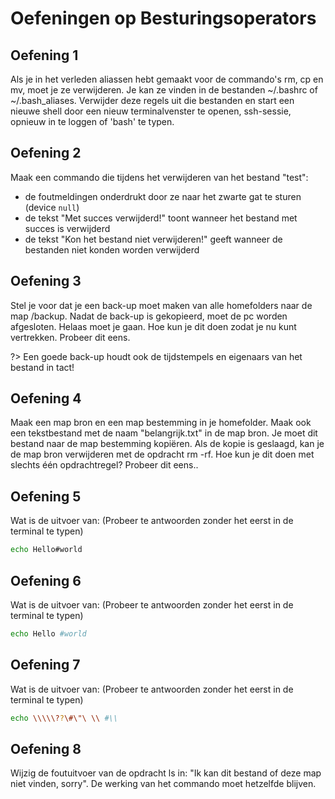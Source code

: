 # Oefeningen op Besturingsoperators

## Oefening 1 
Als je in het verleden aliassen hebt gemaakt voor de commando's rm, cp en mv, moet je ze verwijderen. Je kan ze vinden in de bestanden ~/.bashrc of ~/.bash_aliases. Verwijder deze regels uit die bestanden en start een nieuwe shell door een nieuw terminalvenster te openen, ssh-sessie, opnieuw in te loggen of 'bash' te typen. 

## Oefening 2 
Maak een commando die tijdens het verwijderen van het bestand "test": 
- de foutmeldingen onderdrukt door ze naar het zwarte gat te sturen (device `null`) 
- de tekst "Met succes verwijderd!" toont wanneer het bestand met succes is verwijderd 
- de tekst "Kon het bestand niet verwijderen!" geeft wanneer de bestanden niet konden worden verwijderd 

## Oefening 3 
Stel je voor dat je een back-up moet maken van alle homefolders naar de map /backup. Nadat de back-up is gekopieerd, moet de pc worden afgesloten. Helaas moet je gaan. Hoe kun je dit doen zodat je nu kunt vertrekken. Probeer dit eens.  

?> <i class="fa-solid fa-circle-info"></i> Een goede back-up houdt ook de tijdstempels en eigenaars van het bestand in tact!  

## Oefening 4 
Maak een map bron en een map bestemming in je homefolder. Maak ook een tekstbestand met de naam "belangrijk.txt" in de map bron. Je moet dit bestand naar de map bestemming kopiëren. Als de kopie is geslaagd, kan je de map bron verwijderen met de opdracht rm -rf. Hoe kun je dit doen met slechts één opdrachtregel? Probeer dit eens.. 

## Oefening 5 
Wat is de uitvoer van: (Probeer te antwoorden zonder het eerst in de terminal te typen)  
```bash 
echo Hello#world 
```

## Oefening 6 
Wat is de uitvoer van: (Probeer te antwoorden zonder het eerst in de terminal te typen) 
```bash 
echo Hello #world 
```

## Oefening 7 
Wat is de uitvoer van: (Probeer te antwoorden zonder het eerst in de terminal te typen) 
```bash 
echo \\\\\??\#\"\ \\ #\\
```

## Oefening 8 
Wijzig de foutuitvoer van de opdracht ls in: "Ik kan dit bestand of deze map niet vinden, sorry". De werking van het commando moet hetzelfde blijven. 